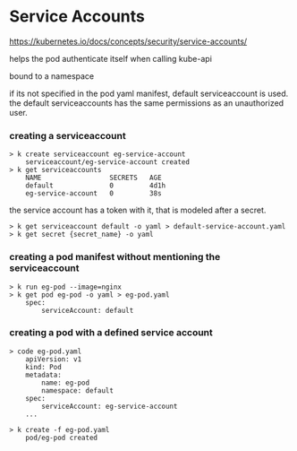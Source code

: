 # Service Accounts

<https://kubernetes.io/docs/concepts/security/service-accounts/>

helps the pod authenticate itself when calling kube-api

bound to a namespace

if its not specified in the pod yaml manifest, default serviceaccount is used. the default serviceaccounts has the same permissions as an unauthorized user. 


### creating a serviceaccount

    > k create serviceaccount eg-service-account
        serviceaccount/eg-service-account created
    > k get serviceaccounts
        NAME                 SECRETS   AGE
        default              0         4d1h
        eg-service-account   0         38s

the service account has a token with it, that is modeled  after a secret. 

    > k get serviceaccount default -o yaml > default-service-account.yaml
    > k get secret {secret_name} -o yaml

### creating a pod manifest without mentioning the serviceaccount

    > k run eg-pod --image=nginx
    > k get pod eg-pod -o yaml > eg-pod.yaml
        spec:
            serviceAccount: default

### creating a pod with a defined service account

    > code eg-pod.yaml
        apiVersion: v1
        kind: Pod
        metadata:
            name: eg-pod
            namespace: default
        spec:
            serviceAccount: eg-service-account
        ...

    > k create -f eg-pod.yaml
        pod/eg-pod created
    